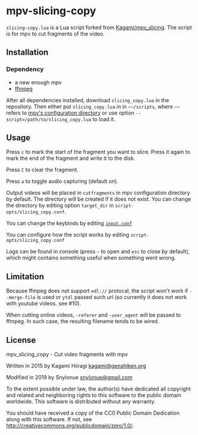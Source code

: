 # mpv-slicing-copy

`slicing-copy.lua` is a Lua script forked from [Kagami/mpv_slicing](https://github.com/Kagami/mpv_slicing).
The script is for mpv to cut fragments of the video.

## Installation

### Dependency

- a new enough mpv
- [ffmpeg](https://ffmpeg.org/)

After all dependencies installed, download `slicing_copy.lua` in the repository.
Then either put `slicing_copy.lua` in in `~~/scripts`, where `~~` refers to [mpv's configuration directory](https://mpv.io/manual/master/#files) or use option `--script=/path/to/slicing_copy.lua` to load it.

## Usage

Press `c` to mark the start of the fragment you want to slice. Press it again to mark the end of the fragment and write it to the disk.

Press `C` to clear the fragment.

Press `a` to toggle audio capturing (default on).

Output videos will be placed in `cutfragments` in mpv configuration directory by default. The directory will be created if it does not exist. You can change the directory by editing option `target_dir` in `script-opts/slicing_copy.conf`.

You can change the keybinds by editing [`input.conf`](https://mpv.io/manual/master/#input-conf)

You can configure how the script works by editing `script-opts/slicing_copy.conf`

Logs can be found in console (press `~` to open and `esc` to close by default), which might contains something useful when something went wrong.

## Limitation

Because ffmpeg does not support `edl://` protocal, the script won't work if `--merge-file` is used or `ytdl` passed such url (so currently it does not work with youtube videos. see #10).

When cutting online videos, `-referer` and `-user_agent`  will be passed to ffmpeg. In such case, the resulting filename tends to be wired.

## License

mpv_slicing_copy - Cut video fragments with mpv

Written in 2015 by Kagami Hiiragi <kagami@genshiken.org>

Modified in 2019 by Snylonue <snylonue@gmail.com>

To the extent possible under law, the author(s) have dedicated all copyright and related and neighboring rights to this software to the public domain worldwide. This software is distributed without any warranty.

You should have received a copy of the CC0 Public Domain Dedication along with this software. If not, see <http://creativecommons.org/publicdomain/zero/1.0/>.
